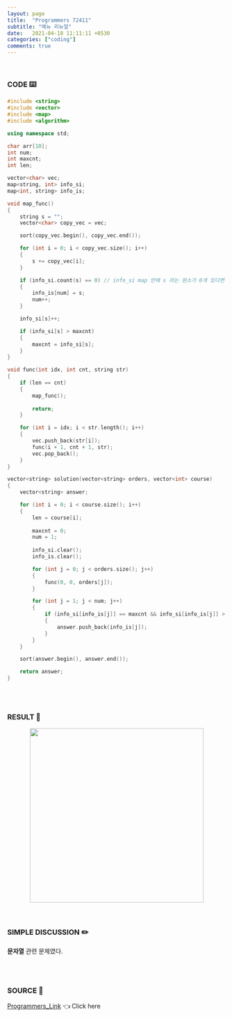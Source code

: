 ```yaml
---
layout: page
title:  "Programmers 72411"
subtitle: "메뉴 리뉴얼"
date:   2021-04-18 11:11:11 +0530
categories: ["coding"]
comments: true
---
```


<br>

### CODE ⌨️

```c++
#include <string>
#include <vector>
#include <map>
#include <algorithm>

using namespace std;

char arr[10];
int num;
int maxcnt;
int len;

vector<char> vec;
map<string, int> info_si;
map<int, string> info_is;

void map_func()
{
    string s = "";
    vector<char> copy_vec = vec;

    sort(copy_vec.begin(), copy_vec.end());

    for (int i = 0; i < copy_vec.size(); i++)
    {
        s += copy_vec[i];
    }

    if (info_si.count(s) == 0) // info_si map 안에 s 라는 원소가 0개 있다면 ★★ // count "원소"의 개수
    {
        info_is[num] = s;
        num++;
    }

    info_si[s]++;

    if (info_si[s] > maxcnt)
    {
        maxcnt = info_si[s];
    }
}

void func(int idx, int cnt, string str)
{
    if (len == cnt)
    {
        map_func();
        
        return;
    }

    for (int i = idx; i < str.length(); i++)
    {
        vec.push_back(str[i]);
        func(i + 1, cnt + 1, str);
        vec.pop_back();
    }
}

vector<string> solution(vector<string> orders, vector<int> course)
{
    vector<string> answer;

    for (int i = 0; i < course.size(); i++)
    {
        len = course[i];
        
        maxcnt = 0;
        num = 1;
        
        info_si.clear();
        info_is.clear();

        for (int j = 0; j < orders.size(); j++)
        {
            func(0, 0, orders[j]);
        }

        for (int j = 1; j < num; j++)
        {
            if (info_si[info_is[j]] == maxcnt && info_si[info_is[j]] > 1)
            {
                answer.push_back(info_is[j]);
            }
        }
    }

    sort(answer.begin(), answer.end());

    return answer;
}
```  

<br>
<br>

### RESULT 💛

<img src="{{ '/assets/programmers/p72411r.jpg' }}" style="width: 400px; height: auto; margin-left: auto; margin-right: auto; display: block;">  

<br>
<br>

### SIMPLE DISCUSSION ✏️

**문자열** 관련 문제였다.  

<br>
<br>

### SOURCE 💎

[Programmers_Link][link] 👈 Click here  

<br>
<br>

<script src="https://utteranc.es/client.js"
        repo="DCherish/DCherish.github.io"
        issue-term="pathname"
        theme="boxy-light"
        crossorigin="anonymous"
        async>
</script>

[link]: https://programmers.co.kr/learn/courses/30/lessons/72411